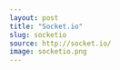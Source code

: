 ```yaml
---
layout: post
title: "Socket.io"
slug: socketio
source: http://socket.io/
image: socketio.png
---
```


